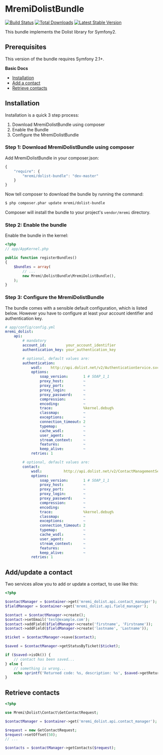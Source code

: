 MremiDolistBundle
=================

[![Build Status](https://api.travis-ci.org/mremi/DolistBundle.png?branch=master)](https://travis-ci.org/mremi/DolistBundle)
[![Total Downloads](https://poser.pugx.org/mremi/dolist-bundle/downloads.png)](https://packagist.org/packages/mremi/dolist-bundle)
[![Latest Stable Version](https://poser.pugx.org/mremi/dolist-bundle/v/stable.png)](https://packagist.org/packages/mremi/dolist-bundle)

This bundle implements the Dolist library for Symfony2.

## Prerequisites

This version of the bundle requires Symfony 2.1+.

**Basic Docs**

* [Installation](#installation)
* [Add a contact](#add-contact)
* [Retrieve contacts](#retrieve-contacts)

<a name="installation"></a>

## Installation

Installation is a quick 3 step process:

1. Download MremiDolistBundle using composer
2. Enable the Bundle
3. Configure the MremiDolistBundle

### Step 1: Download MremiDolistBundle using composer

Add MremiDolistBundle in your composer.json:

```js
{
    "require": {
        "mremi/dolist-bundle": "dev-master"
    }
}
```

Now tell composer to download the bundle by running the command:

``` bash
$ php composer.phar update mremi/dolist-bundle
```

Composer will install the bundle to your project's `vendor/mremi` directory.

### Step 2: Enable the bundle

Enable the bundle in the kernel:

``` php
<?php
// app/AppKernel.php

public function registerBundles()
{
    $bundles = array(
        // ...
        new Mremi\DolistBundle\MremiDolistBundle(),
    );
}
```

### Step 3: Configure the MremiDolistBundle

The bundle comes with a sensible default configuration, which is listed below.
However you have to configure at least your account identifier and
authentication key.

```yaml
# app/config/config.yml
mremi_dolist:
    api:
        # mandatory
        account_id:         your_account_identifier
        authentication_key: your_authentication_key

        # optional, default values are:
        authentication:
            wsdl:    http://api.dolist.net/v2/AuthenticationService.svc?wsdl
            options:
                soap_version:       1 # SOAP_1_1
                proxy_host:         ~
                proxy_port:         ~
                proxy_login:        ~
                proxy_password:     ~
                compression:        ~
                encoding:           ~
                trace:              %kernel.debug%
                classmap:           ~
                exceptions:         ~
                connection_timeout: 2
                typemap:            ~
                cache_wsdl:         ~
                user_agent:         ~
                stream_context:     ~
                features:           ~
                keep_alive:         ~
            retries: 1

        # optional, default values are:
        contact:
            wsdl:          http://api.dolist.net/v2/ContactManagementService.svc?wsdl
            options:
                soap_version:       1 # SOAP_1_1
                proxy_host:         ~
                proxy_port:         ~
                proxy_login:        ~
                proxy_password:     ~
                compression:        ~
                encoding:           ~
                trace:              %kernel.debug%
                classmap:           ~
                exceptions:         ~
                connection_timeout: 2
                typemap:            ~
                cache_wsdl:         ~
                user_agent:         ~
                stream_context:     ~
                features:           ~
                keep_alive:         ~
            retries: 1
```

<a name="add-contact"></a>

## Add/update a contact

Two services allow you to add or update a contact, to use like this:

```php
<?php

$contactManager = $container->get('mremi_dolist.api.contact_manager');
$fieldManager = $container->get('mremi_dolist.api.field_manager');

$contact = $contactManager->create();
$contact->setEmail('test@example.com');
$contact->addField($fieldManager->create('firstname', 'Firstname'));
$contact->addField($fieldManager->create('lastname', 'Lastname'));

$ticket = $contactManager->save($contact);

$saved = $contactManager->getStatusByTicket($ticket);

if ($saved->isOk()) {
    // contact has been saved...
} else {
    // something is wrong...
    echo sprintf('Returned code: %s, description: %s', $saved->getReturnCode(), $saved->getDescription());
}
```

<a name="retrieve-contacts"></a>

## Retrieve contacts

```php
<?php

use Mremi\Dolist\Contact\GetContactRequest;

$contactManager = $container->get('mremi_dolist.api.contact_manager');

$request = new GetContactRequest;
$request->setOffset(50);
// ...

$contacts = $contactManager->getContacts($request);
